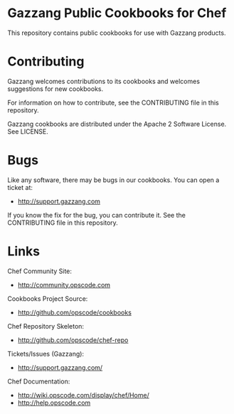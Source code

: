 Gazzang Public Cookbooks for Chef
================================

This repository contains public cookbooks for use with Gazzang products.

Contributing
============

Gazzang welcomes contributions to its cookbooks and welcomes suggestions for new cookbooks.

For information on how to contribute, see the CONTRIBUTING file in this repository.

Gazzang cookbooks are distributed under the Apache 2 Software License. See LICENSE.


Bugs
====

Like any software, there may be bugs in our cookbooks. You can open a ticket at:

* http://support.gazzang.com

If you know the fix for the bug, you can contribute it. See the CONTRIBUTING file in this repository.

Links
=====

Chef Community Site:

* http://community.opscode.com

Cookbooks Project Source:

* http://github.com/opscode/cookbooks

Chef Repository Skeleton:

* http://github.com/opscode/chef-repo

Tickets/Issues (Gazzang):

* http://support.gazzang.com/

Chef Documentation:

* http://wiki.opscode.com/display/chef/Home/
* http://help.opscode.com
